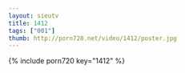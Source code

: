 ```yaml
--- 
layout: sieutv
title: 1412
tags: ["001"]
thumb: http://porn720.net/video/1412/poster.jpg
---
```

{% include porn720 key="1412" %} 
